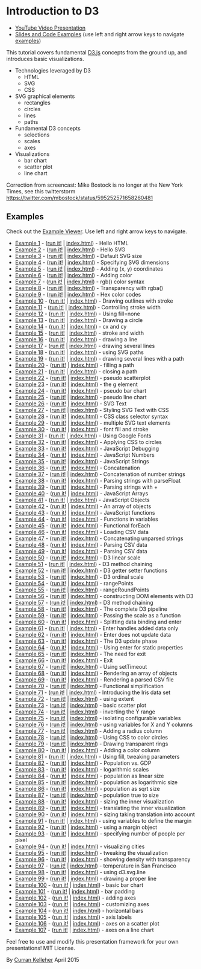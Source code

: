 # Introduction to D3

 * [YouTube Video Presentation](https://www.youtube.com/watch?v=8jvoTV54nXw)
 * [Slides and Code Examples](http://curran.github.io/screencasts/introToD3/examples/viewer/#/) (use left and right arrow keys to navigate [examples](http://curran.github.io/screencasts/introToD3/examples/viewer/#/1))

This tutorial covers fundamental [D3.js](http://d3js.org/) concepts from the ground up, and introduces basic visualizations.

 * Technologies leveraged by D3
   * HTML
   * SVG
   * CSS
 * SVG graphical elements
   * rectangles
   * circles
   * lines
   * paths
 * Fundamental D3 concepts
   * selections
   * scales
   * axes
 * Visualizations
   * bar chart
   * scatter plot
   * line chart

Correction from screencast: Mike Bostock is no longer at the New York Times, see this twitterstorm https://twitter.com/mbostock/status/595252571658260481

## Examples

Check out the [Example Viewer](http://curran.github.io/screencasts/introToD3/examples/viewer/#/1). Use left and right arrow keys to navigate.

 * [Example 1](http://curran.github.io/screencasts/introToD3/examples/viewer/#/1) - ([run it!](http://curran.github.io/screencasts/introToD3/examples/code/snapshot01) | [index.html](http://curran.github.io/screencasts/introToD3/examples/viewer/#/1/index.html)) - Hello HTML
 * [Example 2](http://curran.github.io/screencasts/introToD3/examples/viewer/#/2) - ([run it!](http://curran.github.io/screencasts/introToD3/examples/code/snapshot02) | [index.html](http://curran.github.io/screencasts/introToD3/examples/viewer/#/2/index.html)) - Hello SVG
 * [Example 3](http://curran.github.io/screencasts/introToD3/examples/viewer/#/3) - ([run it!](http://curran.github.io/screencasts/introToD3/examples/code/snapshot03) | [index.html](http://curran.github.io/screencasts/introToD3/examples/viewer/#/3/index.html)) - Default SVG size
 * [Example 4](http://curran.github.io/screencasts/introToD3/examples/viewer/#/4) - ([run it!](http://curran.github.io/screencasts/introToD3/examples/code/snapshot04) | [index.html](http://curran.github.io/screencasts/introToD3/examples/viewer/#/4/index.html)) - Specifying SVG dimensions
 * [Example 5](http://curran.github.io/screencasts/introToD3/examples/viewer/#/5) - ([run it!](http://curran.github.io/screencasts/introToD3/examples/code/snapshot05) | [index.html](http://curran.github.io/screencasts/introToD3/examples/viewer/#/5/index.html)) - Adding (x, y) coordinates
 * [Example 6](http://curran.github.io/screencasts/introToD3/examples/viewer/#/6) - ([run it!](http://curran.github.io/screencasts/introToD3/examples/code/snapshot06) | [index.html](http://curran.github.io/screencasts/introToD3/examples/viewer/#/6/index.html)) - Adding color
 * [Example 7](http://curran.github.io/screencasts/introToD3/examples/viewer/#/7) - ([run it!](http://curran.github.io/screencasts/introToD3/examples/code/snapshot07) | [index.html](http://curran.github.io/screencasts/introToD3/examples/viewer/#/7/index.html)) - rgb() color syntax
 * [Example 8](http://curran.github.io/screencasts/introToD3/examples/viewer/#/8) - ([run it!](http://curran.github.io/screencasts/introToD3/examples/code/snapshot08) | [index.html](http://curran.github.io/screencasts/introToD3/examples/viewer/#/8/index.html)) - Transparency with rgba()
 * [Example 9](http://curran.github.io/screencasts/introToD3/examples/viewer/#/9) - ([run it!](http://curran.github.io/screencasts/introToD3/examples/code/snapshot09) | [index.html](http://curran.github.io/screencasts/introToD3/examples/viewer/#/9/index.html)) - Hex color codes
 * [Example 10](http://curran.github.io/screencasts/introToD3/examples/viewer/#/10) - ([run it!](http://curran.github.io/screencasts/introToD3/examples/code/snapshot10) | [index.html](http://curran.github.io/screencasts/introToD3/examples/viewer/#/10/index.html)) - Drawing outlines with stroke
 * [Example 11](http://curran.github.io/screencasts/introToD3/examples/viewer/#/11) - ([run it!](http://curran.github.io/screencasts/introToD3/examples/code/snapshot11) | [index.html](http://curran.github.io/screencasts/introToD3/examples/viewer/#/11/index.html)) - Controlling stroke width
 * [Example 12](http://curran.github.io/screencasts/introToD3/examples/viewer/#/12) - ([run it!](http://curran.github.io/screencasts/introToD3/examples/code/snapshot12) | [index.html](http://curran.github.io/screencasts/introToD3/examples/viewer/#/12/index.html)) - Using fill=none
 * [Example 13](http://curran.github.io/screencasts/introToD3/examples/viewer/#/13) - ([run it!](http://curran.github.io/screencasts/introToD3/examples/code/snapshot13) | [index.html](http://curran.github.io/screencasts/introToD3/examples/viewer/#/13/index.html)) - Drawing a circle
 * [Example 14](http://curran.github.io/screencasts/introToD3/examples/viewer/#/14) - ([run it!](http://curran.github.io/screencasts/introToD3/examples/code/snapshot14) | [index.html](http://curran.github.io/screencasts/introToD3/examples/viewer/#/14/index.html)) - cx and cy
 * [Example 15](http://curran.github.io/screencasts/introToD3/examples/viewer/#/15) - ([run it!](http://curran.github.io/screencasts/introToD3/examples/code/snapshot15) | [index.html](http://curran.github.io/screencasts/introToD3/examples/viewer/#/15/index.html)) - stroke and width
 * [Example 16](http://curran.github.io/screencasts/introToD3/examples/viewer/#/16) - ([run it!](http://curran.github.io/screencasts/introToD3/examples/code/snapshot16) | [index.html](http://curran.github.io/screencasts/introToD3/examples/viewer/#/16/index.html)) - drawing a line
 * [Example 17](http://curran.github.io/screencasts/introToD3/examples/viewer/#/17) - ([run it!](http://curran.github.io/screencasts/introToD3/examples/code/snapshot17) | [index.html](http://curran.github.io/screencasts/introToD3/examples/viewer/#/17/index.html)) - drawing several lines
 * [Example 18](http://curran.github.io/screencasts/introToD3/examples/viewer/#/18) - ([run it!](http://curran.github.io/screencasts/introToD3/examples/code/snapshot18) | [index.html](http://curran.github.io/screencasts/introToD3/examples/viewer/#/18/index.html)) - using SVG paths
 * [Example 19](http://curran.github.io/screencasts/introToD3/examples/viewer/#/19) - ([run it!](http://curran.github.io/screencasts/introToD3/examples/code/snapshot19) | [index.html](http://curran.github.io/screencasts/introToD3/examples/viewer/#/19/index.html)) - drawing several lines with a path
 * [Example 20](http://curran.github.io/screencasts/introToD3/examples/viewer/#/20) - ([run it!](http://curran.github.io/screencasts/introToD3/examples/code/snapshot20) | [index.html](http://curran.github.io/screencasts/introToD3/examples/viewer/#/20/index.html)) - filling a path
 * [Example 21](http://curran.github.io/screencasts/introToD3/examples/viewer/#/21) - ([run it!](http://curran.github.io/screencasts/introToD3/examples/code/snapshot21) | [index.html](http://curran.github.io/screencasts/introToD3/examples/viewer/#/21/index.html)) - closing a path
 * [Example 22](http://curran.github.io/screencasts/introToD3/examples/viewer/#/22) - ([run it!](http://curran.github.io/screencasts/introToD3/examples/code/snapshot22) | [index.html](http://curran.github.io/screencasts/introToD3/examples/viewer/#/22/index.html)) - pseudo scatterplot
 * [Example 23](http://curran.github.io/screencasts/introToD3/examples/viewer/#/23) - ([run it!](http://curran.github.io/screencasts/introToD3/examples/code/snapshot23) | [index.html](http://curran.github.io/screencasts/introToD3/examples/viewer/#/23/index.html)) - the g element
 * [Example 24](http://curran.github.io/screencasts/introToD3/examples/viewer/#/24) - ([run it!](http://curran.github.io/screencasts/introToD3/examples/code/snapshot24) | [index.html](http://curran.github.io/screencasts/introToD3/examples/viewer/#/24/index.html)) - pseudo bar chart
 * [Example 25](http://curran.github.io/screencasts/introToD3/examples/viewer/#/25) - ([run it!](http://curran.github.io/screencasts/introToD3/examples/code/snapshot25) | [index.html](http://curran.github.io/screencasts/introToD3/examples/viewer/#/25/index.html)) - pseudo line chart
 * [Example 26](http://curran.github.io/screencasts/introToD3/examples/viewer/#/26) - ([run it!](http://curran.github.io/screencasts/introToD3/examples/code/snapshot26) | [index.html](http://curran.github.io/screencasts/introToD3/examples/viewer/#/26/index.html)) - SVG Text
 * [Example 27](http://curran.github.io/screencasts/introToD3/examples/viewer/#/27) - ([run it!](http://curran.github.io/screencasts/introToD3/examples/code/snapshot27) | [index.html](http://curran.github.io/screencasts/introToD3/examples/viewer/#/27/index.html)) - Styling SVG Text with CSS
 * [Example 28](http://curran.github.io/screencasts/introToD3/examples/viewer/#/28) - ([run it!](http://curran.github.io/screencasts/introToD3/examples/code/snapshot28) | [index.html](http://curran.github.io/screencasts/introToD3/examples/viewer/#/28/index.html)) - CSS class selector syntax
 * [Example 29](http://curran.github.io/screencasts/introToD3/examples/viewer/#/29) - ([run it!](http://curran.github.io/screencasts/introToD3/examples/code/snapshot29) | [index.html](http://curran.github.io/screencasts/introToD3/examples/viewer/#/29/index.html)) - multiple SVG text elements
 * [Example 30](http://curran.github.io/screencasts/introToD3/examples/viewer/#/30) - ([run it!](http://curran.github.io/screencasts/introToD3/examples/code/snapshot30) | [index.html](http://curran.github.io/screencasts/introToD3/examples/viewer/#/30/index.html)) - font fill and stroke
 * [Example 31](http://curran.github.io/screencasts/introToD3/examples/viewer/#/31) - ([run it!](http://curran.github.io/screencasts/introToD3/examples/code/snapshot31) | [index.html](http://curran.github.io/screencasts/introToD3/examples/viewer/#/31/index.html)) - Using Google Fonts
 * [Example 32](http://curran.github.io/screencasts/introToD3/examples/viewer/#/32) - ([run it!](http://curran.github.io/screencasts/introToD3/examples/code/snapshot32) | [index.html](http://curran.github.io/screencasts/introToD3/examples/viewer/#/32/index.html)) - Applying CSS to circles
 * [Example 33](http://curran.github.io/screencasts/introToD3/examples/viewer/#/33) - ([run it!](http://curran.github.io/screencasts/introToD3/examples/code/snapshot33) | [index.html](http://curran.github.io/screencasts/introToD3/examples/viewer/#/33/index.html)) - JavaScript Debugging
 * [Example 34](http://curran.github.io/screencasts/introToD3/examples/viewer/#/34) - ([run it!](http://curran.github.io/screencasts/introToD3/examples/code/snapshot34) | [index.html](http://curran.github.io/screencasts/introToD3/examples/viewer/#/34/index.html)) - JavaScript Numbers
 * [Example 35](http://curran.github.io/screencasts/introToD3/examples/viewer/#/35) - ([run it!](http://curran.github.io/screencasts/introToD3/examples/code/snapshot35) | [index.html](http://curran.github.io/screencasts/introToD3/examples/viewer/#/35/index.html)) - JavaScript Strings
 * [Example 36](http://curran.github.io/screencasts/introToD3/examples/viewer/#/36) - ([run it!](http://curran.github.io/screencasts/introToD3/examples/code/snapshot36) | [index.html](http://curran.github.io/screencasts/introToD3/examples/viewer/#/36/index.html)) - Concatenation
 * [Example 37](http://curran.github.io/screencasts/introToD3/examples/viewer/#/37) - ([run it!](http://curran.github.io/screencasts/introToD3/examples/code/snapshot37) | [index.html](http://curran.github.io/screencasts/introToD3/examples/viewer/#/37/index.html)) - Concatenation of number strings
 * [Example 38](http://curran.github.io/screencasts/introToD3/examples/viewer/#/38) - ([run it!](http://curran.github.io/screencasts/introToD3/examples/code/snapshot38) | [index.html](http://curran.github.io/screencasts/introToD3/examples/viewer/#/38/index.html)) - Parsing strings with parseFloat
 * [Example 39](http://curran.github.io/screencasts/introToD3/examples/viewer/#/39) - ([run it!](http://curran.github.io/screencasts/introToD3/examples/code/snapshot39) | [index.html](http://curran.github.io/screencasts/introToD3/examples/viewer/#/39/index.html)) - Parsing strings with +
 * [Example 40](http://curran.github.io/screencasts/introToD3/examples/viewer/#/40) - ([run it!](http://curran.github.io/screencasts/introToD3/examples/code/snapshot40) | [index.html](http://curran.github.io/screencasts/introToD3/examples/viewer/#/40/index.html)) - JavaScript Arrays
 * [Example 41](http://curran.github.io/screencasts/introToD3/examples/viewer/#/41) - ([run it!](http://curran.github.io/screencasts/introToD3/examples/code/snapshot41) | [index.html](http://curran.github.io/screencasts/introToD3/examples/viewer/#/41/index.html)) - JavaScript Objects
 * [Example 42](http://curran.github.io/screencasts/introToD3/examples/viewer/#/42) - ([run it!](http://curran.github.io/screencasts/introToD3/examples/code/snapshot42) | [index.html](http://curran.github.io/screencasts/introToD3/examples/viewer/#/42/index.html)) - An array of objects
 * [Example 43](http://curran.github.io/screencasts/introToD3/examples/viewer/#/43) - ([run it!](http://curran.github.io/screencasts/introToD3/examples/code/snapshot43) | [index.html](http://curran.github.io/screencasts/introToD3/examples/viewer/#/43/index.html)) - JavaScript functions
 * [Example 44](http://curran.github.io/screencasts/introToD3/examples/viewer/#/44) - ([run it!](http://curran.github.io/screencasts/introToD3/examples/code/snapshot44) | [index.html](http://curran.github.io/screencasts/introToD3/examples/viewer/#/44/index.html)) - Functions in variables
 * [Example 45](http://curran.github.io/screencasts/introToD3/examples/viewer/#/45) - ([run it!](http://curran.github.io/screencasts/introToD3/examples/code/snapshot45) | [index.html](http://curran.github.io/screencasts/introToD3/examples/viewer/#/45/index.html)) - Functional forEach
 * [Example 46](http://curran.github.io/screencasts/introToD3/examples/viewer/#/46) - ([run it!](http://curran.github.io/screencasts/introToD3/examples/code/snapshot46) | [index.html](http://curran.github.io/screencasts/introToD3/examples/viewer/#/46/index.html)) - Loading CSV data
 * [Example 47](http://curran.github.io/screencasts/introToD3/examples/viewer/#/47) - ([run it!](http://curran.github.io/screencasts/introToD3/examples/code/snapshot47) | [index.html](http://curran.github.io/screencasts/introToD3/examples/viewer/#/47/index.html)) - Concatenating unparsed strings
 * [Example 48](http://curran.github.io/screencasts/introToD3/examples/viewer/#/48) - ([run it!](http://curran.github.io/screencasts/introToD3/examples/code/snapshot48) | [index.html](http://curran.github.io/screencasts/introToD3/examples/viewer/#/48/index.html)) - Parsing CSV data
 * [Example 49](http://curran.github.io/screencasts/introToD3/examples/viewer/#/49) - ([run it!](http://curran.github.io/screencasts/introToD3/examples/code/snapshot49) | [index.html](http://curran.github.io/screencasts/introToD3/examples/viewer/#/49/index.html)) - Parsing CSV data
 * [Example 50](http://curran.github.io/screencasts/introToD3/examples/viewer/#/50) - ([run it!](http://curran.github.io/screencasts/introToD3/examples/code/snapshot50) | [index.html](http://curran.github.io/screencasts/introToD3/examples/viewer/#/50/index.html)) - D3 linear scale
 * [Example 51](http://curran.github.io/screencasts/introToD3/examples/viewer/#/51) - ([run it!](http://curran.github.io/screencasts/introToD3/examples/code/snapshot51) | [index.html](http://curran.github.io/screencasts/introToD3/examples/viewer/#/51/index.html)) - D3 method chaining
 * [Example 52](http://curran.github.io/screencasts/introToD3/examples/viewer/#/52) - ([run it!](http://curran.github.io/screencasts/introToD3/examples/code/snapshot52) | [index.html](http://curran.github.io/screencasts/introToD3/examples/viewer/#/52/index.html)) - D3 getter setter functions
 * [Example 53](http://curran.github.io/screencasts/introToD3/examples/viewer/#/53) - ([run it!](http://curran.github.io/screencasts/introToD3/examples/code/snapshot53) | [index.html](http://curran.github.io/screencasts/introToD3/examples/viewer/#/53/index.html)) - D3 ordinal scale
 * [Example 54](http://curran.github.io/screencasts/introToD3/examples/viewer/#/54) - ([run it!](http://curran.github.io/screencasts/introToD3/examples/code/snapshot54) | [index.html](http://curran.github.io/screencasts/introToD3/examples/viewer/#/54/index.html)) - rangePoints
 * [Example 55](http://curran.github.io/screencasts/introToD3/examples/viewer/#/55) - ([run it!](http://curran.github.io/screencasts/introToD3/examples/code/snapshot55) | [index.html](http://curran.github.io/screencasts/introToD3/examples/viewer/#/55/index.html)) - rangeRoundPoints
 * [Example 56](http://curran.github.io/screencasts/introToD3/examples/viewer/#/56) - ([run it!](http://curran.github.io/screencasts/introToD3/examples/code/snapshot56) | [index.html](http://curran.github.io/screencasts/introToD3/examples/viewer/#/56/index.html)) - constructing DOM elements with D3
 * [Example 57](http://curran.github.io/screencasts/introToD3/examples/viewer/#/57) - ([run it!](http://curran.github.io/screencasts/introToD3/examples/code/snapshot57) | [index.html](http://curran.github.io/screencasts/introToD3/examples/viewer/#/57/index.html)) - D3 method chaining
 * [Example 58](http://curran.github.io/screencasts/introToD3/examples/viewer/#/58) - ([run it!](http://curran.github.io/screencasts/introToD3/examples/code/snapshot58) | [index.html](http://curran.github.io/screencasts/introToD3/examples/viewer/#/58/index.html)) - The complete D3 pipeline
 * [Example 59](http://curran.github.io/screencasts/introToD3/examples/viewer/#/59) - ([run it!](http://curran.github.io/screencasts/introToD3/examples/code/snapshot59) | [index.html](http://curran.github.io/screencasts/introToD3/examples/viewer/#/59/index.html)) - Passing the scale as a function
 * [Example 60](http://curran.github.io/screencasts/introToD3/examples/viewer/#/60) - ([run it!](http://curran.github.io/screencasts/introToD3/examples/code/snapshot60) | [index.html](http://curran.github.io/screencasts/introToD3/examples/viewer/#/60/index.html)) - Splitting data binding and enter
 * [Example 61](http://curran.github.io/screencasts/introToD3/examples/viewer/#/61) - ([run it!](http://curran.github.io/screencasts/introToD3/examples/code/snapshot61) | [index.html](http://curran.github.io/screencasts/introToD3/examples/viewer/#/61/index.html)) - Enter handles added data only
 * [Example 62](http://curran.github.io/screencasts/introToD3/examples/viewer/#/62) - ([run it!](http://curran.github.io/screencasts/introToD3/examples/code/snapshot62) | [index.html](http://curran.github.io/screencasts/introToD3/examples/viewer/#/62/index.html)) - Enter does not update data
 * [Example 63](http://curran.github.io/screencasts/introToD3/examples/viewer/#/63) - ([run it!](http://curran.github.io/screencasts/introToD3/examples/code/snapshot63) | [index.html](http://curran.github.io/screencasts/introToD3/examples/viewer/#/63/index.html)) - The D3 update phase
 * [Example 64](http://curran.github.io/screencasts/introToD3/examples/viewer/#/64) - ([run it!](http://curran.github.io/screencasts/introToD3/examples/code/snapshot64) | [index.html](http://curran.github.io/screencasts/introToD3/examples/viewer/#/64/index.html)) - Using enter for static properties
 * [Example 65](http://curran.github.io/screencasts/introToD3/examples/viewer/#/65) - ([run it!](http://curran.github.io/screencasts/introToD3/examples/code/snapshot65) | [index.html](http://curran.github.io/screencasts/introToD3/examples/viewer/#/65/index.html)) - The need for exit
 * [Example 66](http://curran.github.io/screencasts/introToD3/examples/viewer/#/66) - ([run it!](http://curran.github.io/screencasts/introToD3/examples/code/snapshot66) | [index.html](http://curran.github.io/screencasts/introToD3/examples/viewer/#/66/index.html)) - Exit
 * [Example 67](http://curran.github.io/screencasts/introToD3/examples/viewer/#/67) - ([run it!](http://curran.github.io/screencasts/introToD3/examples/code/snapshot67) | [index.html](http://curran.github.io/screencasts/introToD3/examples/viewer/#/67/index.html)) - Using setTimeout
 * [Example 68](http://curran.github.io/screencasts/introToD3/examples/viewer/#/68) - ([run it!](http://curran.github.io/screencasts/introToD3/examples/code/snapshot68) | [index.html](http://curran.github.io/screencasts/introToD3/examples/viewer/#/68/index.html)) - Rendering an array of objects
 * [Example 69](http://curran.github.io/screencasts/introToD3/examples/viewer/#/69) - ([run it!](http://curran.github.io/screencasts/introToD3/examples/code/snapshot69) | [index.html](http://curran.github.io/screencasts/introToD3/examples/viewer/#/69/index.html)) - Rendering a parsed CSV file
 * [Example 70](http://curran.github.io/screencasts/introToD3/examples/viewer/#/70) - ([run it!](http://curran.github.io/screencasts/introToD3/examples/code/snapshot70) | [index.html](http://curran.github.io/screencasts/introToD3/examples/viewer/#/70/index.html)) - Functional simplification
 * [Example 71](http://curran.github.io/screencasts/introToD3/examples/viewer/#/71) - ([run it!](http://curran.github.io/screencasts/introToD3/examples/code/snapshot71) | [index.html](http://curran.github.io/screencasts/introToD3/examples/viewer/#/71/index.html)) - Introducing the Iris data set
 * [Example 72](http://curran.github.io/screencasts/introToD3/examples/viewer/#/72) - ([run it!](http://curran.github.io/screencasts/introToD3/examples/code/snapshot72) | [index.html](http://curran.github.io/screencasts/introToD3/examples/viewer/#/72/index.html)) - using extent
 * [Example 73](http://curran.github.io/screencasts/introToD3/examples/viewer/#/73) - ([run it!](http://curran.github.io/screencasts/introToD3/examples/code/snapshot73) | [index.html](http://curran.github.io/screencasts/introToD3/examples/viewer/#/73/index.html)) - basic scatter plot
 * [Example 74](http://curran.github.io/screencasts/introToD3/examples/viewer/#/74) - ([run it!](http://curran.github.io/screencasts/introToD3/examples/code/snapshot74) | [index.html](http://curran.github.io/screencasts/introToD3/examples/viewer/#/74/index.html)) - inverting the Y range
 * [Example 75](http://curran.github.io/screencasts/introToD3/examples/viewer/#/75) - ([run it!](http://curran.github.io/screencasts/introToD3/examples/code/snapshot75) | [index.html](http://curran.github.io/screencasts/introToD3/examples/viewer/#/75/index.html)) - isolating configurable variables
 * [Example 76](http://curran.github.io/screencasts/introToD3/examples/viewer/#/76) - ([run it!](http://curran.github.io/screencasts/introToD3/examples/code/snapshot76) | [index.html](http://curran.github.io/screencasts/introToD3/examples/viewer/#/76/index.html)) - using variables for X and Y columns
 * [Example 77](http://curran.github.io/screencasts/introToD3/examples/viewer/#/77) - ([run it!](http://curran.github.io/screencasts/introToD3/examples/code/snapshot77) | [index.html](http://curran.github.io/screencasts/introToD3/examples/viewer/#/77/index.html)) - Adding a radius column
 * [Example 78](http://curran.github.io/screencasts/introToD3/examples/viewer/#/78) - ([run it!](http://curran.github.io/screencasts/introToD3/examples/code/snapshot78) | [index.html](http://curran.github.io/screencasts/introToD3/examples/viewer/#/78/index.html)) - Using CSS to color circles
 * [Example 79](http://curran.github.io/screencasts/introToD3/examples/viewer/#/79) - ([run it!](http://curran.github.io/screencasts/introToD3/examples/code/snapshot79) | [index.html](http://curran.github.io/screencasts/introToD3/examples/viewer/#/79/index.html)) - Drawing transparent rings
 * [Example 80](http://curran.github.io/screencasts/introToD3/examples/viewer/#/80) - ([run it!](http://curran.github.io/screencasts/introToD3/examples/code/snapshot80) | [index.html](http://curran.github.io/screencasts/introToD3/examples/viewer/#/80/index.html)) - Adding a color column
 * [Example 81](http://curran.github.io/screencasts/introToD3/examples/viewer/#/81) - ([run it!](http://curran.github.io/screencasts/introToD3/examples/code/snapshot81) | [index.html](http://curran.github.io/screencasts/introToD3/examples/viewer/#/81/index.html)) - Using fill, tweaking parameters
 * [Example 82](http://curran.github.io/screencasts/introToD3/examples/viewer/#/82) - ([run it!](http://curran.github.io/screencasts/introToD3/examples/code/snapshot82) | [index.html](http://curran.github.io/screencasts/introToD3/examples/viewer/#/82/index.html)) - Population vs. GDP
 * [Example 83](http://curran.github.io/screencasts/introToD3/examples/viewer/#/83) - ([run it!](http://curran.github.io/screencasts/introToD3/examples/code/snapshot83) | [index.html](http://curran.github.io/screencasts/introToD3/examples/viewer/#/83/index.html)) - logarithmic scales
 * [Example 84](http://curran.github.io/screencasts/introToD3/examples/viewer/#/84) - ([run it!](http://curran.github.io/screencasts/introToD3/examples/code/snapshot84) | [index.html](http://curran.github.io/screencasts/introToD3/examples/viewer/#/84/index.html)) - population as linear size
 * [Example 85](http://curran.github.io/screencasts/introToD3/examples/viewer/#/85) - ([run it!](http://curran.github.io/screencasts/introToD3/examples/code/snapshot85) | [index.html](http://curran.github.io/screencasts/introToD3/examples/viewer/#/85/index.html)) - population as logarithmic size
 * [Example 86](http://curran.github.io/screencasts/introToD3/examples/viewer/#/86) - ([run it!](http://curran.github.io/screencasts/introToD3/examples/code/snapshot86) | [index.html](http://curran.github.io/screencasts/introToD3/examples/viewer/#/86/index.html)) - population as sqrt size
 * [Example 87](http://curran.github.io/screencasts/introToD3/examples/viewer/#/87) - ([run it!](http://curran.github.io/screencasts/introToD3/examples/code/snapshot87) | [index.html](http://curran.github.io/screencasts/introToD3/examples/viewer/#/87/index.html)) - population true to size
 * [Example 88](http://curran.github.io/screencasts/introToD3/examples/viewer/#/88) - ([run it!](http://curran.github.io/screencasts/introToD3/examples/code/snapshot88) | [index.html](http://curran.github.io/screencasts/introToD3/examples/viewer/#/88/index.html)) - sizing the inner visualization
 * [Example 89](http://curran.github.io/screencasts/introToD3/examples/viewer/#/89) - ([run it!](http://curran.github.io/screencasts/introToD3/examples/code/snapshot89) | [index.html](http://curran.github.io/screencasts/introToD3/examples/viewer/#/89/index.html)) - translating the inner visualization
 * [Example 90](http://curran.github.io/screencasts/introToD3/examples/viewer/#/90) - ([run it!](http://curran.github.io/screencasts/introToD3/examples/code/snapshot90) | [index.html](http://curran.github.io/screencasts/introToD3/examples/viewer/#/90/index.html)) - sizing taking translation into account
 * [Example 91](http://curran.github.io/screencasts/introToD3/examples/viewer/#/91) - ([run it!](http://curran.github.io/screencasts/introToD3/examples/code/snapshot91) | [index.html](http://curran.github.io/screencasts/introToD3/examples/viewer/#/91/index.html)) - using variables to define the margin
 * [Example 92](http://curran.github.io/screencasts/introToD3/examples/viewer/#/92) - ([run it!](http://curran.github.io/screencasts/introToD3/examples/code/snapshot92) | [index.html](http://curran.github.io/screencasts/introToD3/examples/viewer/#/92/index.html)) - using a margin object
 * [Example 93](http://curran.github.io/screencasts/introToD3/examples/viewer/#/93) - ([run it!](http://curran.github.io/screencasts/introToD3/examples/code/snapshot93) | [index.html](http://curran.github.io/screencasts/introToD3/examples/viewer/#/93/index.html)) - specifying number of people per pixel
 * [Example 94](http://curran.github.io/screencasts/introToD3/examples/viewer/#/94) - ([run it!](http://curran.github.io/screencasts/introToD3/examples/code/snapshot94) | [index.html](http://curran.github.io/screencasts/introToD3/examples/viewer/#/94/index.html)) - visualizing cities
 * [Example 95](http://curran.github.io/screencasts/introToD3/examples/viewer/#/95) - ([run it!](http://curran.github.io/screencasts/introToD3/examples/code/snapshot95) | [index.html](http://curran.github.io/screencasts/introToD3/examples/viewer/#/95/index.html)) - tweaking the visualization
 * [Example 96](http://curran.github.io/screencasts/introToD3/examples/viewer/#/96) - ([run it!](http://curran.github.io/screencasts/introToD3/examples/code/snapshot96) | [index.html](http://curran.github.io/screencasts/introToD3/examples/viewer/#/96/index.html)) - showing density with transparency
 * [Example 97](http://curran.github.io/screencasts/introToD3/examples/viewer/#/97) - ([run it!](http://curran.github.io/screencasts/introToD3/examples/code/snapshot97) | [index.html](http://curran.github.io/screencasts/introToD3/examples/viewer/#/97/index.html)) - temperature in San Francisco
 * [Example 98](http://curran.github.io/screencasts/introToD3/examples/viewer/#/98) - ([run it!](http://curran.github.io/screencasts/introToD3/examples/code/snapshot98) | [index.html](http://curran.github.io/screencasts/introToD3/examples/viewer/#/98/index.html)) - using d3.svg.line
 * [Example 99](http://curran.github.io/screencasts/introToD3/examples/viewer/#/99) - ([run it!](http://curran.github.io/screencasts/introToD3/examples/code/snapshot99) | [index.html](http://curran.github.io/screencasts/introToD3/examples/viewer/#/99/index.html)) - drawing a proper line
 * [Example 100](http://curran.github.io/screencasts/introToD3/examples/viewer/#/100) - ([run it!](http://curran.github.io/screencasts/introToD3/examples/code/snapshot100) | [index.html](http://curran.github.io/screencasts/introToD3/examples/viewer/#/100/index.html)) - basic bar chart
 * [Example 101](http://curran.github.io/screencasts/introToD3/examples/viewer/#/101) - ([run it!](http://curran.github.io/screencasts/introToD3/examples/code/snapshot101) | [index.html](http://curran.github.io/screencasts/introToD3/examples/viewer/#/101/index.html)) - bar padding
 * [Example 102](http://curran.github.io/screencasts/introToD3/examples/viewer/#/102) - ([run it!](http://curran.github.io/screencasts/introToD3/examples/code/snapshot102) | [index.html](http://curran.github.io/screencasts/introToD3/examples/viewer/#/102/index.html)) - adding axes
 * [Example 103](http://curran.github.io/screencasts/introToD3/examples/viewer/#/103) - ([run it!](http://curran.github.io/screencasts/introToD3/examples/code/snapshot103) | [index.html](http://curran.github.io/screencasts/introToD3/examples/viewer/#/103/index.html)) - customizing axes
 * [Example 104](http://curran.github.io/screencasts/introToD3/examples/viewer/#/104) - ([run it!](http://curran.github.io/screencasts/introToD3/examples/code/snapshot104) | [index.html](http://curran.github.io/screencasts/introToD3/examples/viewer/#/104/index.html)) - horizontal bars
 * [Example 105](http://curran.github.io/screencasts/introToD3/examples/viewer/#/105) - ([run it!](http://curran.github.io/screencasts/introToD3/examples/code/snapshot105) | [index.html](http://curran.github.io/screencasts/introToD3/examples/viewer/#/105/index.html)) - axis labels
 * [Example 106](http://curran.github.io/screencasts/introToD3/examples/viewer/#/106) - ([run it!](http://curran.github.io/screencasts/introToD3/examples/code/snapshot106) | [index.html](http://curran.github.io/screencasts/introToD3/examples/viewer/#/106/index.html)) - axes on a scatter plot
 * [Example 107](http://curran.github.io/screencasts/introToD3/examples/viewer/#/107) - ([run it!](http://curran.github.io/screencasts/introToD3/examples/code/snapshot107) | [index.html](http://curran.github.io/screencasts/introToD3/examples/viewer/#/107/index.html)) - axes on a line chart

Feel free to use and modify this presentation framework for your own presentations! MIT License.

By [Curran Kelleher](https://github.com/curran/portfolio) April 2015
